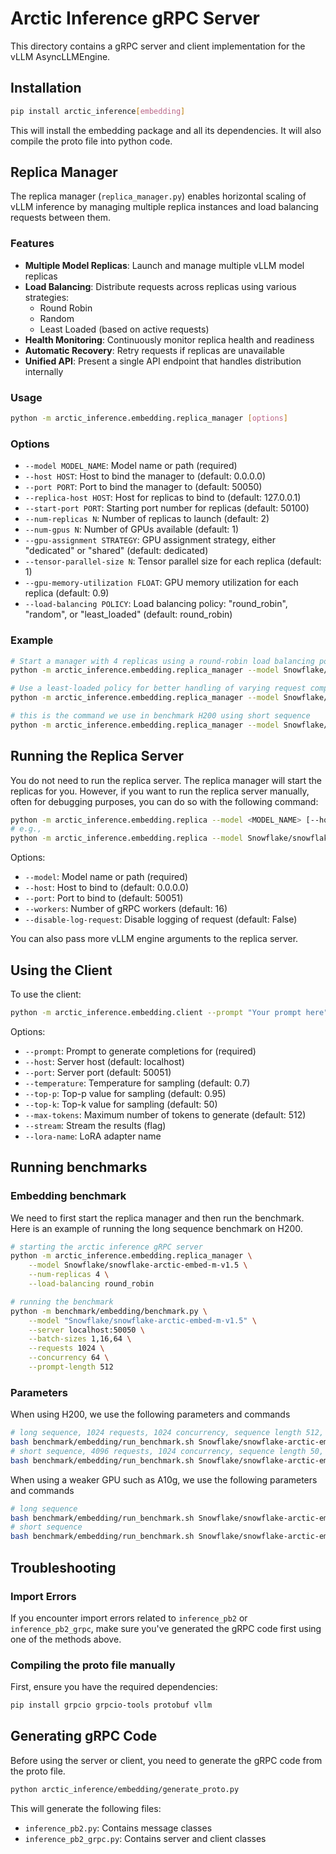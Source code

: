 # Arctic Inference gRPC Server

This directory contains a gRPC server and client implementation for the vLLM AsyncLLMEngine.

## Installation

```bash
pip install arctic_inference[embedding]
```
This will install the embedding package and all its dependencies. It will also compile the proto file into python code. 


## Replica Manager

The replica manager (`replica_manager.py`) enables horizontal scaling of vLLM inference by managing multiple replica instances and load balancing requests between them.

### Features

- **Multiple Model Replicas**: Launch and manage multiple vLLM model replicas
- **Load Balancing**: Distribute requests across replicas using various strategies:
  - Round Robin
  - Random
  - Least Loaded (based on active requests)
- **Health Monitoring**: Continuously monitor replica health and readiness
- **Automatic Recovery**: Retry requests if replicas are unavailable
- **Unified API**: Present a single API endpoint that handles distribution internally

### Usage

```bash
python -m arctic_inference.embedding.replica_manager [options]
```

### Options

- `--model MODEL_NAME`: Model name or path (required)
- `--host HOST`: Host to bind the manager to (default: 0.0.0.0)
- `--port PORT`: Port to bind the manager to (default: 50050)
- `--replica-host HOST`: Host for replicas to bind to (default: 127.0.0.1)
- `--start-port PORT`: Starting port number for replicas (default: 50100)
- `--num-replicas N`: Number of replicas to launch (default: 2)
- `--num-gpus N`: Number of GPUs available (default: 1)
- `--gpu-assignment STRATEGY`: GPU assignment strategy, either "dedicated" or "shared" (default: dedicated)
- `--tensor-parallel-size N`: Tensor parallel size for each replica (default: 1)
- `--gpu-memory-utilization FLOAT`: GPU memory utilization for each replica (default: 0.9)
- `--load-balancing POLICY`: Load balancing policy: "round_robin", "random", or "least_loaded" (default: round_robin)

### Example

```bash
# Start a manager with 4 replicas using a round-robin load balancing policy
python -m arctic_inference.embedding.replica_manager --model Snowflake/snowflake-arctic-embed-m-v1.5 --num-replicas 4

# Use a least-loaded policy for better handling of varying request complexities
python -m arctic_inference.embedding.replica_manager --model Snowflake/snowflake-arctic-embed-m-v1.5 --num-replicas 4 --load-balancing least_loaded

# this is the command we use in benchmark H200 using short sequence
python -m arctic_inference.embedding.replica_manager --model Snowflake/snowflake-arctic-embed-m-v1.5 --num-replicas 32 --load-balancing round_robin
```

## Running the Replica Server
You do not need to run the replica server. The replica manager will start the replicas for you.
However, if you want to run the replica server manually, often for debugging purposes, you can do so with the following command:

```bash
python -m arctic_inference.embedding.replica --model <MODEL_NAME> [--host <HOST>] [--port <PORT>] [--workers <WORKERS>] [--disable-log-request]
# e.g., 
python -m arctic_inference.embedding.replica --model Snowflake/snowflake-arctic-embed-m-v1.5 --host 127.0.0.1 --port 50000
```

Options:
- `--model`: Model name or path (required)
- `--host`: Host to bind to (default: 0.0.0.0)
- `--port`: Port to bind to (default: 50051)
- `--workers`: Number of gRPC workers (default: 16)
- `--disable-log-request`: Disable logging of request (default: False)

You can also pass more vLLM engine arguments to the replica server.


## Using the Client

To use the client:

```bash
python -m arctic_inference.embedding.client --prompt "Your prompt here" [--host <HOST>] [--port <PORT>] [--temperature <TEMP>] [--top-p <TOP_P>] [--top-k <TOP_K>] [--max-tokens <MAX_TOKENS>] [--stream] [--lora-name <LORA_NAME>]
```

Options:
- `--prompt`: Prompt to generate completions for (required)
- `--host`: Server host (default: localhost)
- `--port`: Server port (default: 50051)
- `--temperature`: Temperature for sampling (default: 0.7)
- `--top-p`: Top-p value for sampling (default: 0.95)
- `--top-k`: Top-k value for sampling (default: 50)
- `--max-tokens`: Maximum number of tokens to generate (default: 512)
- `--stream`: Stream the results (flag)
- `--lora-name`: LoRA adapter name

## Running benchmarks 
### Embedding benchmark

We need to first start the replica manager and then run the benchmark. Here is an example of running the long sequence benchmark on H200. 

```bash
# starting the arctic inference gRPC server
python -m arctic_inference.embedding.replica_manager \
    --model Snowflake/snowflake-arctic-embed-m-v1.5 \
    --num-replicas 4 \
    --load-balancing round_robin

# running the benchmark
python -m benchmark/embedding/benchmark.py \
    --model "Snowflake/snowflake-arctic-embed-m-v1.5" \
    --server localhost:50050 \
    --batch-sizes 1,16,64 \
    --requests 1024 \
    --concurrency 64 \
    --prompt-length 512
```



### Parameters

When using H200, we use the following parameters and commands 

```bash
# long sequence, 1024 requests, 1024 concurrency, sequence length 512, and 4 replicas
bash benchmark/embedding/run_benchmark.sh Snowflake/snowflake-arctic-embed-m-v1.5 1024 512 16 fixed 1,16,64 4
# short sequence, 4096 requests, 1024 concurrency, sequence length 50, and 32 replicas
bash benchmark/embedding/run_benchmark.sh Snowflake/snowflake-arctic-embed-m-v1.5 10240 50 1024 fixed 1,16,64 32
```

When using a weaker GPU such as A10g, we use the following parameters and commands

```bash
# long sequence
bash benchmark/embedding/run_benchmark.sh Snowflake/snowflake-arctic-embed-m-v1.5 1024 512 16 fixed 1,16,64 2
# short sequence
bash benchmark/embedding/run_benchmark.sh Snowflake/snowflake-arctic-embed-m-v1.5 4096 50 256 fixed 1,16,64 8
```

## Troubleshooting

### Import Errors

If you encounter import errors related to `inference_pb2` or `inference_pb2_grpc`, make sure you've generated the gRPC code first using one of the methods above.

### Compiling the proto file manually 

First, ensure you have the required dependencies:

```bash
pip install grpcio grpcio-tools protobuf vllm
```

## Generating gRPC Code

Before using the server or client, you need to generate the gRPC code from the proto file. 

```bash
python arctic_inference/embedding/generate_proto.py
```

This will generate the following files:
- `inference_pb2.py`: Contains message classes
- `inference_pb2_grpc.py`: Contains server and client classes

